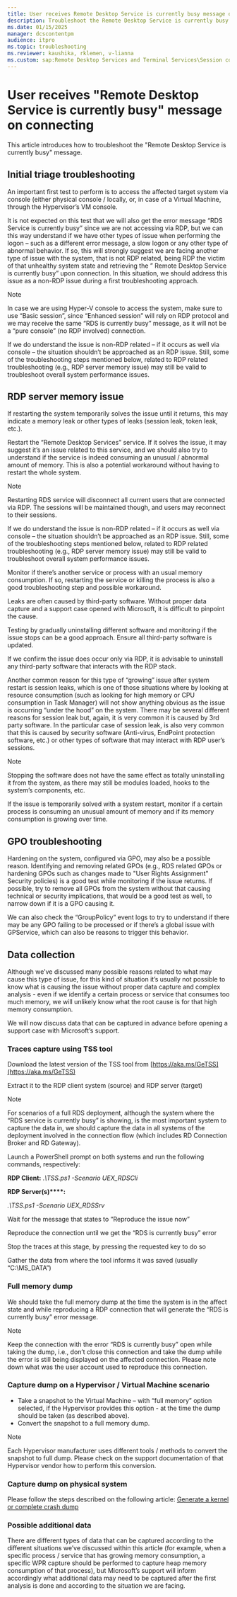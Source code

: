```yaml
---
title: User receives Remote Desktop Service is currently busy message on connecting
description: Troubleshoot the Remote Desktop Service is currently busy error when users start a remote desktop connection.
ms.date: 01/15/2025
manager: dcscontentpm
audience: itpro
ms.topic: troubleshooting
ms.reviewer: kaushika, rklemen, v-lianna
ms.custom: sap:Remote Desktop Services and Terminal Services\Session connectivity, csstroubleshoot
---
```


# User receives "Remote Desktop Service is currently busy" message on connecting

This article introduces how to troubleshoot the "Remote Desktop Service is currently busy" message.

## Initial triage troubleshooting

An important first test to perform is to access the affected target system via console (either physical console / locally, or, in case of a Virtual Machine, through the Hypervisor’s VM console.

It is not expected on this test that we will also get the error message “RDS Service is currently busy” since we are not accessing via RDP, but we can this way understand if we have other types of issue when performing the logon – such as a different error message, a slow logon or any other type of abnormal behavior.
If so, this will strongly suggest we are facing another type of issue with the system, that is not RDP related, being RDP the victim of that unhealthy system state and retrieving the ” Remote Desktop Service is currently busy” upon connection.
In this situation, we should address this issue as a non-RDP issue during a first troubleshooting approach.

> [!NOTE]
> In case we are using Hyper-V console to access the system, make sure to use “Basic session”, since “Enhanced session” will rely on RDP protocol and we may receive the same “RDS is currently busy” message, as it will not be a “pure console” (no RDP involved) connection.
>
> If we do understand the issue is non-RDP related – if it occurs as well via console – the situation shouldn’t be approached as an RDP issue. Still, some of the troubleshooting steps mentioned below, related to RDP related troubleshooting (e.g., RDP server memory issue) may still be valid to troubleshoot overall system performance issues.

## RDP server memory issue

If restarting the system temporarily solves the issue until it returns, this may indicate a memory leak or other types of leaks (session leak, token leak, etc.).

Restart the “Remote Desktop Services” service. If it solves the issue, it may suggest it’s an issue related to this service, and we should also try to understand if the service is indeed consuming an unusual / abnormal amount of memory.
 This is also a potential workaround without having to restart the whole system.

> [!NOTE]
> Restarting RDS service will disconnect all current users that are connected via RDP. The sessions will be maintained though, and users may reconnect to their sessions.
>
> If we do understand the issue is non-RDP related – if it occurs as well via console – the situation shouldn’t be approached as an RDP issue. Still, some of the troubleshooting steps mentioned below, related to RDP related troubleshooting (e.g., RDP server memory issue) may still be valid to troubleshoot overall system performance issues.

Monitor if there’s another service or process with an usual memory consumption. If so, restarting the service or killing the process is also a good troubleshooting step and possible workaround.

Leaks are often caused by third-party software. Without proper data capture and a support case opened with Microsoft, it is difficult to pinpoint the cause.

Testing by gradually uninstalling different software and monitoring if the issue stops can be a good approach. Ensure all third-party software is updated.

If we confirm the issue does occur only via RDP, it is advisable to uninstall any third-party software that interacts with the RDP stack.

Another common reason for this type of “growing” issue after system restart is session leaks, which is one of those situations where by looking at resource consumption (such as looking for high memory or CPU consumption in Task Manager) will not show anything obvious as the issue is occurring “under the hood” on the system.
There may be several different reasons for session leak but, again, it is very common it is caused by 3rd party software.
In the particular case of session leak, is also very common that this is caused by security software (Anti-virus, EndPoint protection software, etc.) or other types of software that may interact with RDP user’s sessions.

> [!NOTE]
> Stopping the software does not have the same effect as totally uninstalling it from the system, as there may still be modules loaded, hooks to the system’s components, etc.

If the issue is temporarily solved with a system restart, monitor if a certain process is consuming an unusual amount of memory and if its memory consumption is growing over time.

## GPO troubleshooting

Hardening on the system, configured via GPO, may also be a possible reason. Identifying and removing related GPOs (e.g., RDS related GPOs or hardening GPOs such as changes made to "User Rights Assignment" Security policies) is a good test while monitoring if the issue returns.
If possible, try to remove all GPOs from the system without that causing technical or security implications, that would be a good test as well, to narrow down if it is a GPO causing it.

We can also check the “GroupPolicy” event logs to try to understand if there may be any GPO failing to be processed or if there’s a global issue with GPService, which can also be reasons to trigger this behavior.

## Data collection

Although we’ve discussed many possible reasons related to what may cause this type of issue, for this kind of situation it’s usually not possible to know what is causing the issue without proper data capture and complex analysis - even if we identify a certain process or service that consumes too much memory, we will unlikely know what the root cause is for that high memory consumption.

We will now discuss data that can be captured in advance before opening a support case with Microsoft’s support.

### Traces capture using TSS tool

Download the latest version of the TSS tool from [https://aka.ms/GeTSS](https://aka.ms/GeTSS)

Extract it to the RDP client system (source) and RDP server (target)

> [!NOTE]
> For scenarios of a full RDS deployment, although the system where the “RDS service is currently busy” is showing, is the most important system to capture the data in, we should capture the data in all systems of the deployment involved in the connection flow (which includes RD Connection Broker and RD Gateway).

Launch a PowerShell prompt on both systems and run the following commands, respectively:

**RDP Client:**
*.\TSS.ps1 -Scenario UEX_RDSCli*

**RDP ****Server****(s)****:**

*.\TSS.ps1 -Scenario UEX_RDSSrv*

Wait for the message that states to “Reproduce the issue now”

Reproduce the connection until we get the “RDS is currently busy” error

Stop the traces at this stage, by pressing the requested key to do so

Gather the data from where the tool informs it was saved (usually “C:\MS_DATA”)

### Full memory dump

We should take the full memory dump at the time the system is in the affect state and while reproducing a RDP connection that will generate the “RDS is currently busy” error message.

> [!NOTE]
> Keep the connection with the error “RDS is currently busy” open while taking the dump, i.e., don’t close this connection and take the dump while the error is still being displayed on the affected connection.
Please note down what was the user account used to reproduce this connection.

### Capture dump on a Hypervisor / Virtual Machine scenario

- Take a snapshot to the Virtual Machine – with “full memory” option selected, if the Hypervisor provides this option - at the time the dump should be taken (as described above).
- Convert the snapshot to a full memory dump.

> [!NOTE]
> Each Hypervisor manufacturer uses different tools / methods to convert the snapshot to full dump. Please check on the support documentation of that Hypervisor vendor how to perform this conversion.

### Capture dump on physical system

Please follow the steps described on the following article:
[Generate a kernel or complete crash dump](https://learn.microsoft.com/en-us/troubleshoot/windows-client/performance/generate-a-kernel-or-complete-crash-dump)

### Possible additional data

There are different types of data that can be captured according to the different situations we’ve discussed within this article (for example, when a specific process / service that has growing memory consumption, a specific WPR capture should be performed to capture heap memory consumption of that process), but Microsoft’s support will inform accordingly what additional data may need to be captured after the first analysis is done and according to the situation we are facing.
